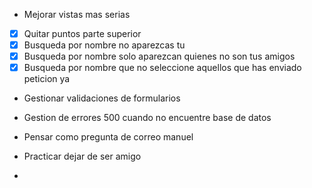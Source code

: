 - Mejorar vistas mas serias
- [X] Quitar puntos parte superior
- [X] Busqueda por nombre no aparezcas tu
- [X] Busqueda por nombre solo aparezcan quienes no son tus amigos
- [X] Busqueda por nombre que no seleccione aquellos que has enviado peticion ya 
- Gestionar validaciones de formularios
- Gestion de errores 500 cuando no encuentre base de datos


- Pensar como pregunta de correo manuel
- Practicar dejar de ser amigo
- 
